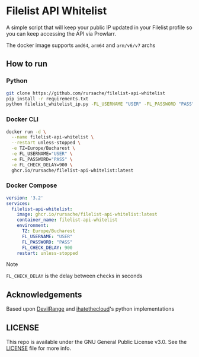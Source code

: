 # Filelist API Whitelist
A simple script that will keep your public IP updated in your Filelist profile so you can keep accessing the API via Prowlarr.

The docker image supports `amd64`, `arm64` and `arm/v6/v7` archs

## How to run
### Python
```sh
git clone https://github.com/rursache/filelist-api-whitelist
pip install -r requirements.txt
python filelist_whitelist_ip.py -FL_USERNAME "USER" -FL_PASSWORD "PASS" -FL_CHECK_DELAY 900
```

### Docker CLI
```sh
docker run -d \
  --name filelist-api-whitelist \
  --restart unless-stopped \
  -e TZ=Europe/Bucharest \
  -e FL_USERNAME="USER" \
  -e FL_PASSWORD="PASS" \
  -e FL_CHECK_DELAY=900 \
  ghcr.io/rursache/filelist-api-whitelist:latest
```

### Docker Compose
```yaml
version: '3.2'
services:
  filelist-api-whitelist:
    image: ghcr.io/rursache/filelist-api-whitelist:latest
    container_name: filelist-api-whitelist
    environment:
      TZ: Europe/Bucharest
      FL_USERNAME: "USER"
      FL_PASSWORD: "PASS"
      FL_CHECK_DELAY: 900
    restart: unless-stopped
```

> [!NOTE]
> `FL_CHECK_DELAY` is the delay between checks in seconds

## Acknowledgements
Based upon [DevilRange](https://github.com/DevilRange/filelist-api-whitelist) and [ihatethecloud](https://github.com/ihatethecloud/filelist-api-whitelist)'s python implementations

## LICENSE
This repo is available under the GNU General Public License v3.0. See the [LICENSE](LICENSE) file for more info.
